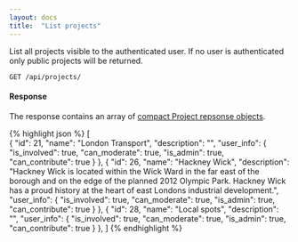 ```yaml
---
layout: docs
title:  "List projects"
---
```


List all projects visible to the authenticated user. If no user is authenticated only public projects will be returned.

`````````````````````
GET /api/projects/
`````````````````````

#### Response

The response contains an array of [compact Project repsonse objects](project-response.html).

{% highlight json %}
[  
  {
    "id": 21,
    "name": "London Transport",
    "description": "",
    "user_info": {
      "is_involved": true,
      "can_moderate": true,
      "is_admin": true,
      "can_contribute": true
    }
  },
  {
    "id": 26,
    "name": "Hackney Wick",
    "description": "Hackney Wick is located within the Wick Ward in the far east of the borough 
                    and on the edge of the planned 2012 Olympic Park. Hackney Wick has a proud 
                    history at the heart of east Londons industrial development.",
    "user_info": {
      "is_involved": true,
      "can_moderate": true,
      "is_admin": true,
      "can_contribute": true
    }
  },
  {
    "id": 28,
    "name": "Local spots",
    "description": "",
    "user_info": {
      "is_involved": true,
      "can_moderate": true,
      "is_admin": true,
      "can_contribute": true
    }
  },
]
{% endhighlight %}